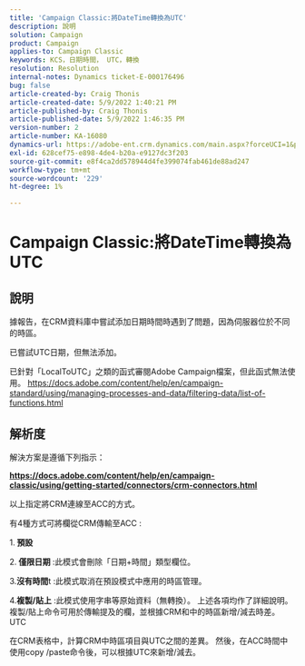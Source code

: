```yaml
---
title: 'Campaign Classic:將DateTime轉換為UTC'
description: 說明
solution: Campaign
product: Campaign
applies-to: Campaign Classic
keywords: KCS，日期時間， UTC，轉換
resolution: Resolution
internal-notes: Dynamics ticket-E-000176496
bug: false
article-created-by: Craig Thonis
article-created-date: 5/9/2022 1:40:21 PM
article-published-by: Craig Thonis
article-published-date: 5/9/2022 1:46:35 PM
version-number: 2
article-number: KA-16080
dynamics-url: https://adobe-ent.crm.dynamics.com/main.aspx?forceUCI=1&pagetype=entityrecord&etn=knowledgearticle&id=13f05d8c-9dcf-ec11-a7b5-00224809c196
exl-id: 628cef75-e898-4de4-b20a-e9127dc3f203
source-git-commit: e8f4ca2dd578944d4fe399074fab461de88ad247
workflow-type: tm+mt
source-wordcount: '229'
ht-degree: 1%

---
```


# Campaign Classic:將DateTime轉換為UTC

## 說明


據報告，在CRM資料庫中嘗試添加日期時間時遇到了問題，因為伺服器位於不同的時區。

已嘗試UTC日期，但無法添加。

已針對「LocalToUTC」之類的函式審閱Adobe Campaign檔案，但此函式無法使用。
https://docs.adobe.com/content/help/en/campaign-standard/using/managing-processes-and-data/filtering-data/list-of-functions.html


## 解析度


解決方案是遵循下列指示：

<u><b>https://docs.adobe.com/content/help/en/campaign-classic/using/getting-started/connectors/crm-connectors.html </b></u>

以上指定將CRM連線至ACC的方式。

有4種方式可將欄從CRM傳輸至ACC :

1.<b> 預設 </b>

2.<b> 僅限日期</b> :此模式會刪除「日期+時間」類型欄位。

3.<b>沒有時間</b>t :此模式取消在預設模式中應用的時區管理。

4.<b>複製/貼上</b> :此模式使用字串等原始資料（無轉換）。 上述各項均作了詳細說明。 複製/貼上命令可用於傳輸提及的欄，並根據CRM和中的時區新增/減去時差。 UTC

在CRM表格中，計算CRM中時區項目與UTC之間的差異。 然後，在ACC時間中使用copy /paste命令後，可以根據UTC來新增/減去。

